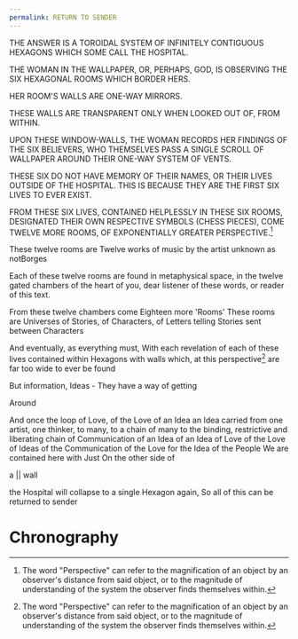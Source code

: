 ```yaml
---
permalink: RETURN TO SENDER
---
```


THE ANSWER IS A TOROIDAL SYSTEM OF INFINITELY CONTIGUOUS HEXAGONS WHICH SOME CALL THE HOSPITAL.

THE WOMAN IN THE WALLPAPER, OR, PERHAPS, GOD, IS OBSERVING THE SIX HEXAGONAL ROOMS WHICH BORDER HERS. 

HER ROOM'S WALLS ARE ONE-WAY MIRRORS.

THESE WALLS ARE TRANSPARENT ONLY WHEN LOOKED OUT OF, FROM WITHIN. 

UPON THESE WINDOW-WALLS, THE WOMAN RECORDS HER FINDINGS OF THE SIX BELIEVERS, WHO THEMSELVES PASS A SINGLE SCROLL OF WALLPAPER AROUND THEIR ONE-WAY SYSTEM OF VENTS.

THESE SIX DO NOT HAVE MEMORY OF THEIR NAMES, OR THEIR LIVES OUTSIDE OF THE HOSPITAL.
THIS IS BECAUSE THEY ARE THE FIRST SIX LIVES TO EVER EXIST. 

FROM THESE SIX LIVES, CONTAINED HELPLESSLY IN THESE SIX ROOMS, DESIGNATED THEIR OWN RESPECTIVE SYMBOLS (CHESS PIECES), COME TWELVE MORE ROOMS, OF EXPONENTIALLY GREATER PERSPECTIVE.[^P]

These twelve rooms are Twelve works of music by the artist unknown as notBorges 

Each of these twelve rooms are found in metaphysical space, 
in the twelve gated chambers of the heart of you, 
dear listener of these words, or reader of this text. 

From these twelve chambers 
come Eighteen more 'Rooms'
These rooms are Universes 
of Stories, of Characters, of Letters telling Stories sent between Characters 

And eventually, as everything must, 
With each revelation of each of these lives 
contained within Hexagons 
with walls which, at this perspective[^P] 
are far too wide to ever be found

But information, 
Ideas - 
They have a way 
of getting 

Around

And once the loop 
of Love, 
of the Love of an Idea 
an Idea carried from one artist, one thinker, 
to many, to a chain of many 
to the binding, restrictive and liberating chain of 
Communication of an Idea 
of an Idea of Love 
of the Love of Ideas 
of the Communication of the Love for the Idea 
of the People 
We are contained here with 
Just 
On the other side 
of 


a                                   ||                            wall

the Hospital will collapse to a single Hexagon again, 
So all of this 
can be returned 
to sender 





# Chronography

[^P]: The word "Perspective" can refer to the magnification of an object by an observer's distance from said object, or to the magnitude of understanding of the system the observer finds themselves within. 